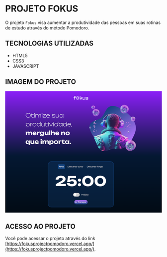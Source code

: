 # PROJETO FOKUS

O projeto `Fokus` visa aumentar a produtividade das pessoas em suas rotinas de estudo através do método Pomodoro.

## TECNOLOGIAS UTILIZADAS

- HTML5
- CSS3
- JAVASCRIPT

## IMAGEM DO PROJETO

![Fokus image preview](/imagens/fokus.png)

## ACESSO AO PROJETO

Você pode acessar o projeto através do link [https://fokusprojectpomodoro.vercel.app/](https://fokusprojectpomodoro.vercel.app/).
